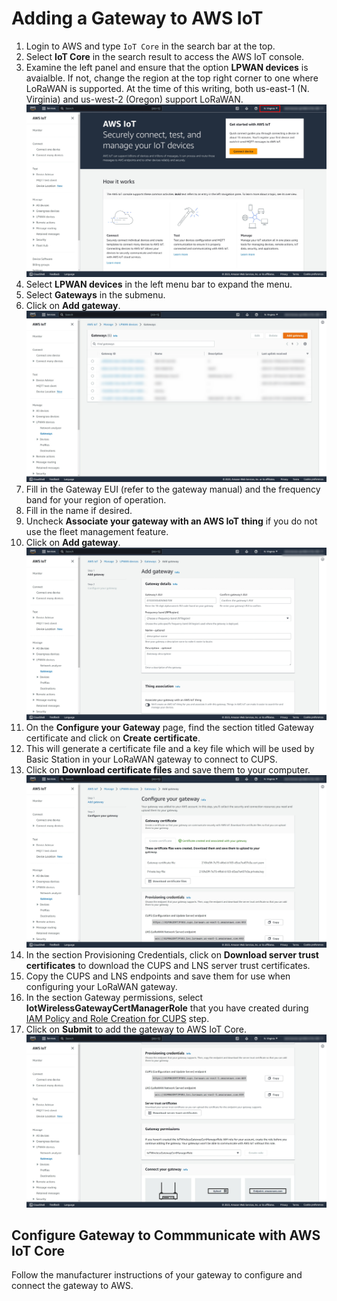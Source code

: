 # Adding a Gateway to AWS IoT

1. Login to AWS and type `IoT Core` in the search bar at the top.
2. Select **IoT Core** in the search result to access the AWS IoT console.
3. Examine the left panel and ensure that the option **LPWAN devices** is avaialble.
   If not, change the region at the top right corner to one where LoRaWAN is supported.
   At the time of this writing, both us-east-1 (N. Virginia) and us-west-2 (Oregon) support LoRaWAN.
   ![aws_iot_core.png](res/aws/aws_iot_core.png)
4. Select **LPWAN devices** in the left menu bar to expand the menu.
5. Select **Gateways** in the submenu.
6. Click on **Add gateway**.
   ![aws_iot_core_gw.png](res/aws/aws_iot_core_gw.png)
7. Fill in the Gateway EUI (refer to the gateway manual) and the frequency band for your region of operation.
8. Fill in the name if desired.
9. Uncheck **Associate your gateway with an AWS IoT thing** if you do not use the fleet management feature.
10. Click on **Add gateway**.
    ![aws_iot_core_gw_add.png](res/aws/aws_iot_core_gw_add.png)
11. On the **Configure your Gateway** page, find the section titled Gateway certificate and click on **Create certificate**.
12. This will generate a certificate file and a key file which will be used by Basic Station in your LoRaWAN gateway to connect to CUPS.
13. Click on **Download certificate files** and save them to your computer.
    ![aws_iot_core_gw_create_certificates.png](res/aws/aws_iot_core_gw_create_certificates.png)
14. In the section Provisioning Credentials, click on **Download server trust certificates** to download the CUPS and LNS server trust certificates.
15. Copy the CUPS and LNS endpoints and save them for use when configuring your LoRaWAN gateway.
16. In the section Gateway permissions, select **IotWirelessGatewayCertManagerRole** that you have created during [IAM Policy and Role Creation for CUPS](aws_iot_core_integration.md#iam-policy-and-role-creation-for-cups) step.
17. Click on **Submit** to add the gateway to AWS IoT Core.
    ![aws_iot_core_gw_provisioning.png](res/aws/aws_iot_core_gw_provisioning.png)

## Configure Gateway to Commmunicate with AWS IoT Core

Follow the manufacturer instructions of your gateway to configure and connect the gateway to AWS.
